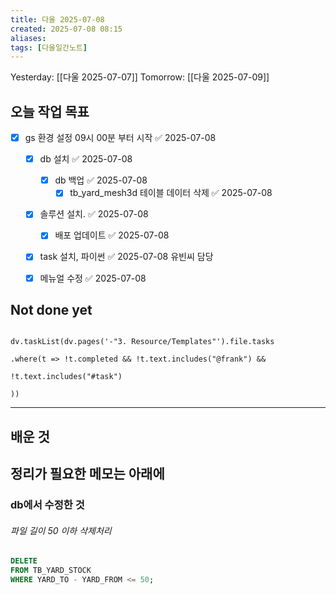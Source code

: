 ```yaml
---
title: 다울 2025-07-08
created: 2025-07-08 08:15
aliases: 
tags: [다울일간노트]
---
```



Yesterday: [[다울 2025-07-07]] 
Tomorrow: [[다울 2025-07-09]] 




## 오늘 작업 목표
- [x] gs 환경 설정 09시 00분 부터 시작 ✅ 2025-07-08
	- [x] db 설치 ✅ 2025-07-08
		- [x] db 백업 ✅ 2025-07-08
			- [x] tb_yard_mesh3d 테이블 데이터 삭제 ✅ 2025-07-08
	- [x] 솔루션 설치. ✅ 2025-07-08
		- [x] 배포 업데이트 ✅ 2025-07-08
	- [x] task 설치, 파이썬 ✅ 2025-07-08 유빈씨 담당
	- [x] 메뉴얼 수정 ✅ 2025-07-08



## Not done yet

```dataviewjs

dv.taskList(dv.pages('-"3. Resource/Templates"').file.tasks

.where(t => !t.completed && !t.text.includes("@frank") &&

!t.text.includes("#task")

))

```

---

## 배운 것




## 정리가 필요한 메모는 아래에


### db에서 수정한 것

###### 파일 길이 50 이하 삭제처리
```sql
DELETE 
FROM TB_YARD_STOCK
WHERE YARD_TO - YARD_FROM <= 50;
```

